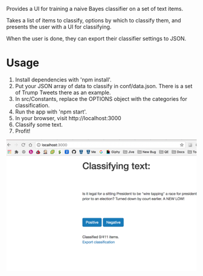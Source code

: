 Provides a UI for training a naive Bayes classifier on a set of text items. 

Takes a list of items to classify, options by which to classify them, and presents the user with a UI for classifying.

When the user is done, they can export their classifier settings to JSON.

# Usage

1. Install dependencies with 'npm install'.
2. Put your JSON array of data to classify in conf/data.json. There is a set of Trump Tweets there as an example.
3. In src/Constants, replace the OPTIONS object with the categories for classification. 
4. Run the app with 'npm start'.
5. In your browser, visit http://localhost:3000
6. Classify some text. 
7. Profit!

![UI screenshot](/img/ui.png)